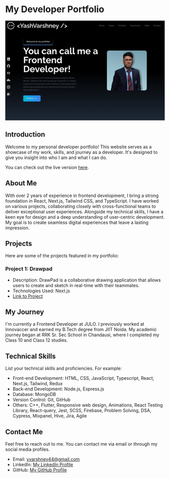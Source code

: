 # My Developer Portfolio

![Portfolio Preview](./src/assets/projects/portfolio.png)

## Introduction

Welcome to my personal developer portfolio! This website serves as a showcase of my work, skills, and journey as a developer. It's designed to give you insight into who I am and what I can do.

You can check out the live version [here](https://your-portfolio-url.com).

## About Me

With over 2 years of experience in frontend development, I bring a strong foundation in React, Next.js, Tailwind CSS, and TypeScript. I have worked on various projects, collaborating closely with cross-functional teams to deliver exceptional user experiences. Alongside my technical skills, I have a keen eye for design and a deep understanding of user-centric development. My goal is to create seamless digital experiences that leave a lasting impression.

## Projects

Here are some of the projects featured in my portfolio:

### Project 1: Drawpad
- Description: DrawPad is a collaborative drawing application that allows users to create and sketch in real-time with their teammates.
- Technologies Used: Next.js
- [Link to Project](https://drawpad-lovat.vercel.app/)

## My Journey

I'm currently a Frontend Developer at JULO. I previously worked at Innovaccer and earned my B.Tech degree from JIIT Noida. My academic journey began at RRK Sr. Sec School in Chandausi, where I completed my Class 10 and Class 12 studies.

## Technical Skills

List your technical skills and proficiencies. For example:

- Front-end Development: HTML, CSS, JavaScript, Typescript, React, Next.js, Tailwind, Redux
- Back-end Development: Node.js, Express.js
- Database: MongoDB
- Version Control: Git, GitHub
- Others: C++, Flutter, Responsive web design, Animations, React Testing Library, React-query, Jest, SCSS, Firebase, Problem Solving, DSA, Cypress, Mixpanel, Hive, Jira, Agile

## Contact Me

Feel free to reach out to me. You can contact me via email or through my social media profiles.

- Email: yvarshney44@gmail.com
- LinkedIn: [My LinkedIn Profile](https://www.linkedin.com/in/yash-varshney)
- GitHub: [My GitHub Profile](https://github.com/ykji)
